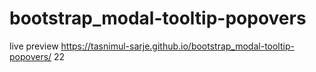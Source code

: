 # bootstrap_modal-tooltip-popovers
live preview
https://tasnimul-sarje.github.io/bootstrap_modal-tooltip-popovers/
22
